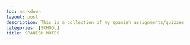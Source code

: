 ```yaml
---
toc: markdown                                                               
layout: post
description: This is a collection of my spanish assignments/quizzes 
categories: [SCHOOL]
title: SPANISH NOTES  
---
```

>   


>
